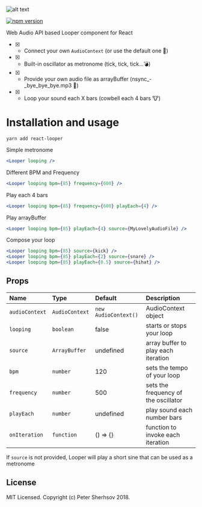 ![alt text](https://user-images.githubusercontent.com/16524839/44939852-1c368b80-ad91-11e8-8e8f-d15a196f4c2e.png)

[![npm version](https://badge.fury.io/js/react-looper.svg)](https://badge.fury.io/js/react-looper)

Web Audio API based Looper component for React

- [x] - Connect your own `AudioContext` (or use the default one :robot:)
- [x] - Built-in oscillator as metronome (tick, tick, tick...:bomb:)
- [x] - Provide your own audio file as arrayBuffer (nsync_-_bye_bye_bye.mp3 :see_no_evil:)
- [x] - Loop your sound each X bars (cowbell each 4 bars :cow:)

# Installation and usage

```
yarn add react-looper
```

Simple metronome

```jsx
<Looper looping />
```

Different BPM and Frequency

```jsx
<Looper looping bpm={85} frequency={600} />
```
Play each 4 bars

```jsx
<Looper looping bpm={85} frequency={600} playEach={4} />
```

Play arrayBuffer

```jsx
<Looper looping bpm={85} playEach={4} source={MyLovelyAudioFile} />
```

Compose your loop

```jsx
<Looper looping bpm={85} source={kick} />
<Looper looping bpm={85} playEach={2} source={snare} />
<Looper looping bpm={85} playEach={0.5} source={hihat} />
```

## Props

| Name           | Type           | Default              | Description                          |
| :------------- | :------------- | :------------------- | :----------------------------------- |
| `audioContext` | `AudioContext` | `new AudioContext()` | AudioContext object                  |
| `looping`      | `boolean`      | false                | starts or stops your loop            |
| `source`       | `ArrayBuffer`  | undefined            | array buffer to play each iteration  |
| `bpm`          | `number`       | 120                  | sets the tempo of your loop          |
| `frequency`    | `number`       | 500                  | sets the frequency of the oscillator |
| `playEach`     | `number`       | undefined            | play sound each number bars          |
| `onIteration`  | `function`     | () => {}             | function to invoke each iteration    |

If `source` is not provided, Looper will play a short sine that can be used as a metronome

## License

MIT Licensed. Copyright (c) Peter Sherhsov 2018.
